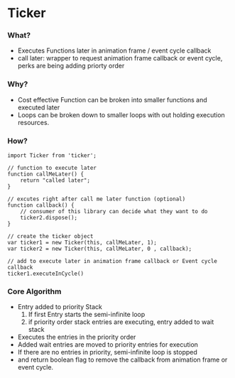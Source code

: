 # Ticker

### What?
* Executes Functions later in animation frame / event cycle callback
* call later: wrapper to request animation frame callback or event cycle, perks are being adding priorty order

### Why?
* Cost effective Function can be broken into smaller functions and executed later
* Loops can be broken down to smaller loops with out holding execution resources.

### How?
```
import Ticker from 'ticker';

// function to execute later
function callMeLater() {
    return "called later";
}

// excutes right after call me later function (optional)
function callback() {
    // consumer of this library can decide what they want to do
    ticker2.dispose();
}

// create the ticker object
var ticker1 = new Ticker(this, callMeLater, 1);
var ticker2 = new Ticker(this, callMeLater, 0 , callback);

// add to execute later in animation frame callback or Event cycle callback
ticker1.executeInCycle()
```
### Core Algorithm
 * Entry added to priority Stack
    1. If first Entry starts the semi-infinite loop
    2. if priority order stack entries are executing, entry added to wait stack
 * Executes the entries in the priority order
 * Added wait entries are moved to priority entries for execution
 * If there are no entries in priority, semi-infinite loop is stopped
 * and return boolean flag to remove the callback from animation frame or event cycle.

